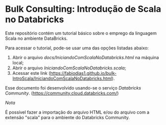 # Bulk Consulting: Introdução de Scala no Databricks

Este repositório contém um tutorial básico sobre o emprego da linguagem Scala no ambiente DataBricks.

Para acessar o tutorial, pode-se usar uma das opções listadas abaixo:

1. Abrir o arquivo *docs/IniciandoComScalaNoDatabricks.html* na máquina local;
2. Abrir o arquivo *IniciandoComScalaNoDatabricks.scala*;
3. Acessar este link (https://fabiodias1.github.io/bulk-IntroScala/IniciandoComScalaNoDatabricks.html).

Esse documento foi desenvolvido usando-se o serviço *Databricks Community*. (https://community.cloud.databricks.com/)

*Nota*

É possível fazer a importação do arquivo HTML e/ou do arquivo com a extensão "scala" para o ambiente do Databricks Community.
